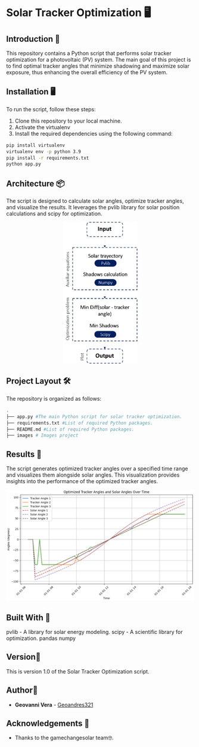 # Solar Tracker Optimization 🖥

## Introduction 🚀

This repository contains a Python script that performs solar tracker optimization for a photovoltaic (PV) system. The main goal of this project is to find optimal tracker angles that minimize shadowing and maximize solar exposure, thus enhancing the overall efficiency of the PV system.

## Installation 🖥

To run the script, follow these steps:
1. Clone this repository to your local machine.
2. Activate the virtualenv 
3. Install the required dependencies using the following command:

```bash
pip install virtualenv
virtualenv env -p python 3.9
pip install -r requirements.txt
python app.py
```

## Architecture 📦
The script is designed to calculate solar angles, optimize tracker angles, and visualize the results. It leverages the pvlib library for solar position calculations and scipy for optimization.

<div align="center">
       <img src="images/arquitecture.png?raw=true" width="200px"</img> 
</div>

## Project Layout 🛠️
The repository is organized as follows:

```bash
.
├── app.py #The main Python script for solar tracker optimization.
├── requirements.txt #List of required Python packages.
├── README.md #List of required Python packages.
├── images # Images project
```

## Results 📖
The script generates optimized tracker angles over a specified time range and visualizes them alongside solar angles. This visualization provides insights into the performance of the optimized tracker angles.

<div align="center">
       <img src="images/Diagrama.png?raw=true" width="800px"</img> 
</div>

## Built With 📌
pvlib - A library for solar energy modeling.
scipy - A scientific library for optimization.
pandas
numpy

## Version📄
This is version 1.0 of the Solar Tracker Optimization script.

## Author🎁
* **Geovanni Vera** - [Geoandres321](https://github.com/Geoandres321)

## Acknowledgements 📢
* Thanks to the gamechangesolar team🤓.

